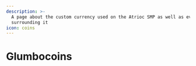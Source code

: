 ```yaml
---
description: >-
  A page about the custom currency used on the Atrioc SMP as well as everything
  surrounding it
icon: coins
---
```


# Glumbocoins


